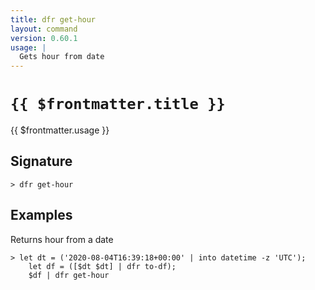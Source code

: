 ```yaml
---
title: dfr get-hour
layout: command
version: 0.60.1
usage: |
  Gets hour from date
---
```


# `{{ $frontmatter.title }}`

<div style='white-space: pre-wrap;'>{{ $frontmatter.usage }}</div>

## Signature

```> dfr get-hour ```

## Examples

Returns hour from a date
```shell
> let dt = ('2020-08-04T16:39:18+00:00' | into datetime -z 'UTC');
    let df = ([$dt $dt] | dfr to-df);
    $df | dfr get-hour
```
